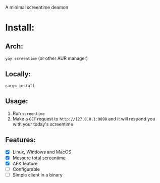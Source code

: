 A minimal screentime deamon

# Install:
## Arch:
`yay screentime` (or other AUR manager)

## Locally:
`cargo install`

## Usage:
1. Run `screentime`
2. Make a `GET` request to `http://127.0.0.1:9898` and it will respond you with your today's screentime

## Features:

- [x] Linux, Windows and MacOS
- [x] Messure total screentime
- [x] AFK feature
- [ ] Configurable
- [ ] Simple client in a binary
